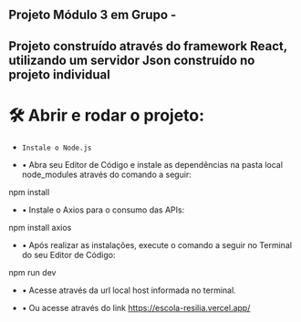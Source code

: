 
Projeto Módulo 3 em Grupo - 
----------------------------
Projeto construído através do framework React, utilizando um servidor Json construído no projeto individual
-------
# 🛠️ Abrir e rodar o projeto:

- `Instale o Node.js`

- • Abra seu Editor de Código e instale as dependências na pasta local node_modules através do comando a seguir:

npm install

- • Instale o Axios para o consumo das APIs:

npm install axios

- • Após realizar as instalações, execute o comando a seguir no Terminal do seu Editor de Código:

npm run dev

- • Acesse através da url local host informada no terminal.

- • Ou acesse através do link https://escola-resilia.vercel.app/
